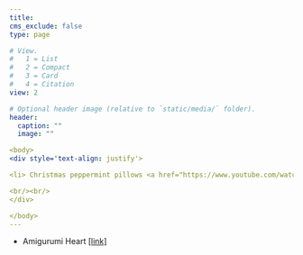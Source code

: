 ```yaml
---
title:
cms_exclude: false
type: page

# View.
#   1 = List
#   2 = Compact
#   3 = Card
#   4 = Citation
view: 2

# Optional header image (relative to `static/media/` folder).
header:
  caption: ""
  image: ""

<body> 
<div style='text-align: justify'>

<li> Christmas peppermint pillows <a href="https://www.youtube.com/watch?v=cbMhZ4kwLKk"> [link] </a>) </li>

<br/><br/>
</div>

</body>
---
```


* Amigurumi Heart [[link]](https://www.youtube.com/watch?v=vxn93raVYxg&list=PLvzWNB_Nxz5upP4wx-QbhK5SIDc-ig_j7&index=13)
